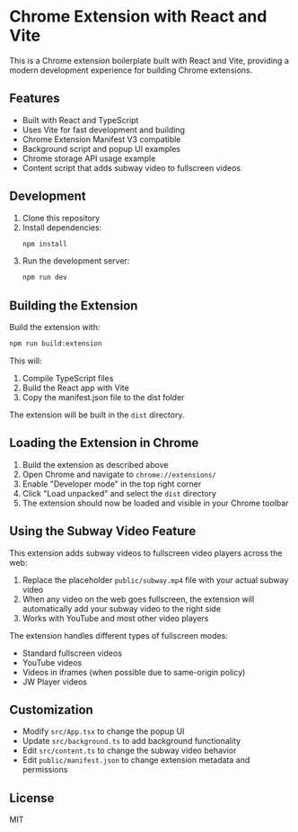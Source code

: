 # Chrome Extension with React and Vite

This is a Chrome extension boilerplate built with React and Vite, providing a modern development experience for building Chrome extensions.

## Features

- Built with React and TypeScript
- Uses Vite for fast development and building
- Chrome Extension Manifest V3 compatible
- Background script and popup UI examples
- Chrome storage API usage example
- Content script that adds subway video to fullscreen videos

## Development

1. Clone this repository
2. Install dependencies:
   ```bash
   npm install
   ```
3. Run the development server:
   ```bash
   npm run dev
   ```

## Building the Extension

Build the extension with:

```bash
npm run build:extension
```

This will:

1. Compile TypeScript files
2. Build the React app with Vite
3. Copy the manifest.json file to the dist folder

The extension will be built in the `dist` directory.

## Loading the Extension in Chrome

1. Build the extension as described above
2. Open Chrome and navigate to `chrome://extensions/`
3. Enable "Developer mode" in the top right corner
4. Click "Load unpacked" and select the `dist` directory
5. The extension should now be loaded and visible in your Chrome toolbar

## Using the Subway Video Feature

This extension adds subway videos to fullscreen video players across the web:

1. Replace the placeholder `public/subway.mp4` file with your actual subway video
2. When any video on the web goes fullscreen, the extension will automatically add your subway video to the right side
3. Works with YouTube and most other video players

The extension handles different types of fullscreen modes:

- Standard fullscreen videos
- YouTube videos
- Videos in iframes (when possible due to same-origin policy)
- JW Player videos

## Customization

- Modify `src/App.tsx` to change the popup UI
- Update `src/background.ts` to add background functionality
- Edit `src/content.ts` to change the subway video behavior
- Edit `public/manifest.json` to change extension metadata and permissions

## License

MIT
